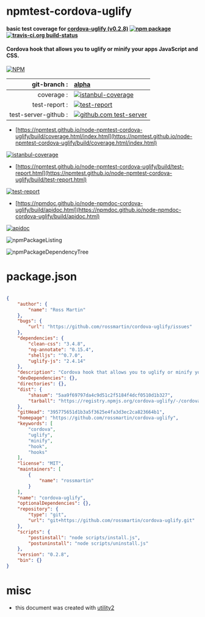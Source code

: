 # npmtest-cordova-uglify

#### basic test coverage for  [cordova-uglify (v0.2.8)](https://github.com/rossmartin/cordova-uglify)  [![npm package](https://img.shields.io/npm/v/npmtest-cordova-uglify.svg?style=flat-square)](https://www.npmjs.org/package/npmtest-cordova-uglify) [![travis-ci.org build-status](https://api.travis-ci.org/npmtest/node-npmtest-cordova-uglify.svg)](https://travis-ci.org/npmtest/node-npmtest-cordova-uglify)

#### Cordova hook that allows you to uglify or minify your apps JavaScript and CSS.

[![NPM](https://nodei.co/npm/cordova-uglify.png?downloads=true&downloadRank=true&stars=true)](https://www.npmjs.com/package/cordova-uglify)

| git-branch : | [alpha](https://github.com/npmtest/node-npmtest-cordova-uglify/tree/alpha)|
|--:|:--|
| coverage : | [![istanbul-coverage](https://npmtest.github.io/node-npmtest-cordova-uglify/build/coverage.badge.svg)](https://npmtest.github.io/node-npmtest-cordova-uglify/build/coverage.html/index.html)|
| test-report : | [![test-report](https://npmtest.github.io/node-npmtest-cordova-uglify/build/test-report.badge.svg)](https://npmtest.github.io/node-npmtest-cordova-uglify/build/test-report.html)|
| test-server-github : | [![github.com test-server](https://npmtest.github.io/node-npmtest-cordova-uglify/GitHub-Mark-32px.png)](https://npmtest.github.io/node-npmtest-cordova-uglify/build/app/index.html) | | build-artifacts : | [![build-artifacts](https://npmtest.github.io/node-npmtest-cordova-uglify/glyphicons_144_folder_open.png)](https://github.com/npmtest/node-npmtest-cordova-uglify/tree/gh-pages/build)|

- [https://npmtest.github.io/node-npmtest-cordova-uglify/build/coverage.html/index.html](https://npmtest.github.io/node-npmtest-cordova-uglify/build/coverage.html/index.html)

[![istanbul-coverage](https://npmtest.github.io/node-npmtest-cordova-uglify/build/screenCapture.buildCi.browser.%252Ftmp%252Fbuild%252Fcoverage.lib.html.png)](https://npmtest.github.io/node-npmtest-cordova-uglify/build/coverage.html/index.html)

- [https://npmtest.github.io/node-npmtest-cordova-uglify/build/test-report.html](https://npmtest.github.io/node-npmtest-cordova-uglify/build/test-report.html)

[![test-report](https://npmtest.github.io/node-npmtest-cordova-uglify/build/screenCapture.buildCi.browser.%252Ftmp%252Fbuild%252Ftest-report.html.png)](https://npmtest.github.io/node-npmtest-cordova-uglify/build/test-report.html)

- [https://npmdoc.github.io/node-npmdoc-cordova-uglify/build/apidoc.html](https://npmdoc.github.io/node-npmdoc-cordova-uglify/build/apidoc.html)

[![apidoc](https://npmdoc.github.io/node-npmdoc-cordova-uglify/build/screenCapture.buildCi.browser.%252Ftmp%252Fbuild%252Fapidoc.html.png)](https://npmdoc.github.io/node-npmdoc-cordova-uglify/build/apidoc.html)

![npmPackageListing](https://npmtest.github.io/node-npmtest-cordova-uglify/build/screenCapture.npmPackageListing.svg)

![npmPackageDependencyTree](https://npmtest.github.io/node-npmtest-cordova-uglify/build/screenCapture.npmPackageDependencyTree.svg)



# package.json

```json

{
    "author": {
        "name": "Ross Martin"
    },
    "bugs": {
        "url": "https://github.com/rossmartin/cordova-uglify/issues"
    },
    "dependencies": {
        "clean-css": "3.4.8",
        "ng-annotate": "0.15.4",
        "shelljs": "^0.7.0",
        "uglify-js": "2.4.14"
    },
    "description": "Cordova hook that allows you to uglify or minify your apps JavaScript and CSS.",
    "devDependencies": {},
    "directories": {},
    "dist": {
        "shasum": "5aa9f69797da4c9d51c2f5184f4dcf0510d1b327",
        "tarball": "https://registry.npmjs.org/cordova-uglify/-/cordova-uglify-0.2.8.tgz"
    },
    "gitHead": "395775651d1b3a5f3625e4fa3d3ec2ca823664b1",
    "homepage": "https://github.com/rossmartin/cordova-uglify",
    "keywords": [
        "cordova",
        "uglify",
        "minify",
        "hook",
        "hooks"
    ],
    "license": "MIT",
    "maintainers": [
        {
            "name": "rossmartin"
        }
    ],
    "name": "cordova-uglify",
    "optionalDependencies": {},
    "repository": {
        "type": "git",
        "url": "git+https://github.com/rossmartin/cordova-uglify.git"
    },
    "scripts": {
        "postinstall": "node scripts/install.js",
        "postuninstall": "node scripts/uninstall.js"
    },
    "version": "0.2.8",
    "bin": {}
}
```



# misc
- this document was created with [utility2](https://github.com/kaizhu256/node-utility2)
